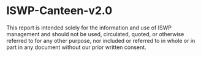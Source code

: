 # ISWP-Canteen-v2.0
This report is intended solely for the information and use of ISWP management and should not be used, circulated, quoted, or otherwise referred to for any other purpose, nor included or referred to in whole or in part in any document without our prior written consent. 
